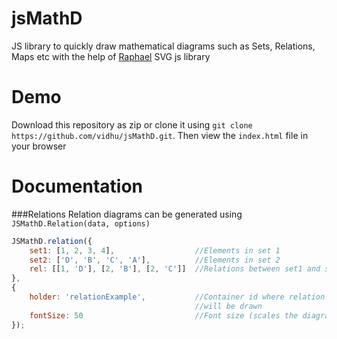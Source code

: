 jsMathD
=======

JS library to quickly draw mathematical diagrams such as Sets, Relations, Maps etc
with the help of [Raphael](http://raphaeljs.com/) SVG js library

Demo
=======
Download this repository as zip or clone it using 
`git clone https://github.com/vidhu/jsMathD.git`. Then view the `index.html` file in your browser

Documentation
=======
###Relations
Relation diagrams can be generated using `JSMathD.Relation(data, options)`
```javascript
JSMathD.relation({
    set1: [1, 2, 3, 4],                  //Elements in set 1
    set2: ['D', 'B', 'C', 'A'],          //Elements in set 2
    rel: [[1, 'D'], [2, 'B'], [2, 'C']]  //Relations between set1 and set 2
},
{
    holder: 'relationExample',           //Container id where relation diagram
                                         //will be drawn
    fontSize: 50                         //Font size (scales the diagram)
}); 
```
